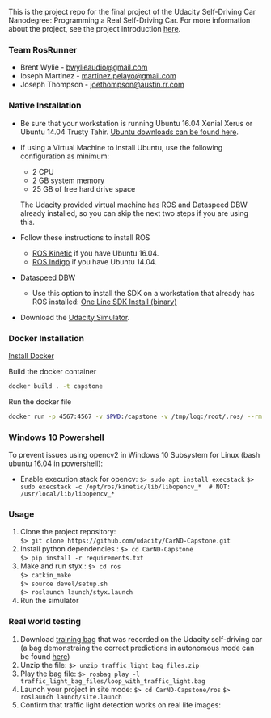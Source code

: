 This is the project repo for the final project of the Udacity Self-Driving Car Nanodegree: Programming a Real Self-Driving Car. For more information about the project, see the project introduction [here](https://classroom.udacity.com/nanodegrees/nd013/parts/6047fe34-d93c-4f50-8336-b70ef10cb4b2/modules/e1a23b06-329a-4684-a717-ad476f0d8dff/lessons/462c933d-9f24-42d3-8bdc-a08a5fc866e4/concepts/5ab4b122-83e6-436d-850f-9f4d26627fd9).

### Team RosRunner

* Brent Wylie - bwylieaudio@gmail.com
* Ioseph Martinez - martinez.pelayo@gmail.com
* Joseph Thompson - joethompson@austin.rr.com

### Native Installation

* Be sure that your workstation is running Ubuntu 16.04 Xenial Xerus or Ubuntu 14.04 Trusty Tahir. [Ubuntu downloads can be found here](https://www.ubuntu.com/download/desktop).
* If using a Virtual Machine to install Ubuntu, use the following configuration as minimum:
  * 2 CPU
  * 2 GB system memory
  * 25 GB of free hard drive space

  The Udacity provided virtual machine has ROS and Dataspeed DBW already installed, so you can skip the next two steps if you are using this.

* Follow these instructions to install ROS
  * [ROS Kinetic](http://wiki.ros.org/kinetic/Installation/Ubuntu) if you have Ubuntu 16.04.
  * [ROS Indigo](http://wiki.ros.org/indigo/Installation/Ubuntu) if you have Ubuntu 14.04.
* [Dataspeed DBW](https://bitbucket.org/DataspeedInc/dbw_mkz_ros)
  * Use this option to install the SDK on a workstation that already has ROS installed: [One Line SDK Install (binary)](https://bitbucket.org/DataspeedInc/dbw_mkz_ros/src/81e63fcc335d7b64139d7482017d6a97b405e250/ROS_SETUP.md?fileviewer=file-view-default)
* Download the [Udacity Simulator](https://github.com/udacity/CarND-Capstone/releases).

### Docker Installation
[Install Docker](https://docs.docker.com/engine/installation/)

Build the docker container
```bash
docker build . -t capstone
```

Run the docker file
```bash
docker run -p 4567:4567 -v $PWD:/capstone -v /tmp/log:/root/.ros/ --rm -it capstone
```

### Windows 10 Powershell

To prevent issues using opencv2 in Windows 10 Subsystem for Linux (bash ubuntu 16.04 in powershell):
   - Enable execution stack for opencv:
    `$> sudo apt install execstack`
    `$> sudo execstack -c /opt/ros/kinetic/lib/libopencv_*  # NOT:  /usr/local/lib/libopencv_*`

### Usage

1. Clone the project repository:  
   	`$> git clone https://github.com/udacity/CarND-Capstone.git`
2. Install python dependencies :
   	`$> cd CarND-Capstone`  
   	`$> pip install -r requirements.txt`
3. Make and run styx :
   	`$> cd ros`  
   	`$> catkin_make`  
   	`$> source devel/setup.sh`  
   	`$> roslaunch launch/styx.launch`
4. Run the simulator

### Real world testing
1. Download [training bag](https://drive.google.com/file/d/0B2_h37bMVw3iYkdJTlRSUlJIamM/view?usp=sharing) that was recorded on the Udacity self-driving car (a bag demonstraing the correct predictions in autonomous mode can be found [here](https://drive.google.com/open?id=0B2_h37bMVw3iT0ZEdlF4N01QbHc))
2. Unzip the file:
    `$> unzip traffic_light_bag_files.zip`
3. Play the bag file:
    `$> rosbag play -l traffic_light_bag_files/loop_with_traffic_light.bag`
4. Launch your project in site mode:
    `$> cd CarND-Capstone/ros`
    `$> roslaunch launch/site.launch`
5. Confirm that traffic light detection works on real life images:

